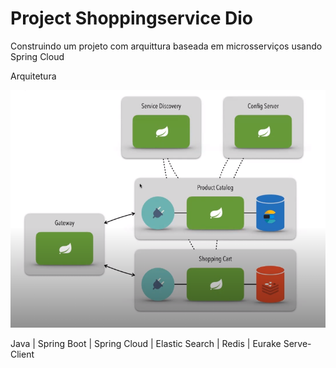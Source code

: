 # Project Shoppingservice Dio
Construindo um projeto com arquittura baseada em microsserviços usando Spring Cloud

Arquitetura

![Image Arquitetura](https://github.com/augustocrf/shoppingservice-dio/blob/main/arquitetura_shoppingservice.PNG)

Java | Spring Boot | Spring Cloud | Elastic Search | Redis | Eurake Serve-Client  

